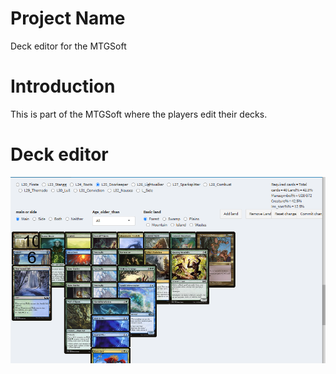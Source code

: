# Project Name
Deck editor for the MTGSoft
# Introduction
This is part of the MTGSoft where the players edit their decks.
# Deck editor
![](deck_editor.PNG)
